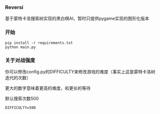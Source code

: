 ### Reversi

基于蒙特卡洛搜索树实现的黑白棋AI，暂时只提供pygame实现的图形化版本

### 开始

```
pip install -r requirements.txt
python main.py
```

### 关于对战强度

你可以修改config.py的DIFFICULTY来修改游戏的难度（事实上这是蒙特卡洛树迭代的次数）

更大的数字意味着更高的难度，和更长的等待

默认搜索次数500

```
DIFFICULTY=500
```
